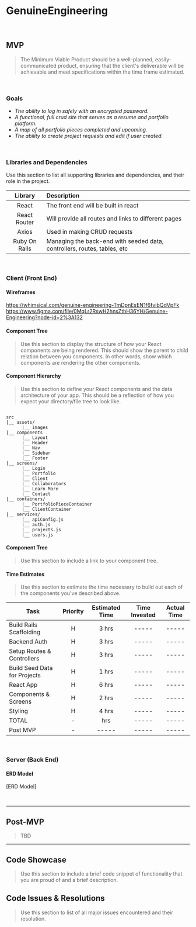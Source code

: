 # GenuineEngineering
<br>

## MVP

> The Minimum Viable Product should be a well-planned, easily-communicated product, ensuring that the client's deliverable will be achievable and meet specifications within the time frame estimated.

<br>

### Goals

- _The ability to log in safely with an encrypted password._
- _A functional, full crud site that serves as a resume and portfolio platform._
- _A map of all portfolio pieces completed and upcoming._
- _The ability to create project requests and edit if user created._

<br>

### Libraries and Dependencies

Use this section to list all supporting libraries and dependencies, and their role in the project. 

|     Library      | Description                                |
| :--------------: | :----------------------------------------- |
|  React        | The front end will be built in react |
|  React Router | Will provide all routes and links to different pages|
|  Axios        | Used in making CRUD requests|
|  Ruby On Rails| Managing the back-end with seeded data, controllers, routes, tables, etc |

<br>

### Client (Front End)

#### Wireframes
https://whimsical.com/genuine-engineering-TmDpnEsEN1f6fvibQdVpFk
<br>
https://www.figma.com/file/0MqLr2RswH2hnsZthH36YH/Genuine-Engineering?node-id=2%3A132



#### Component Tree

> Use this section to display the structure of how your React components are being rendered. This should show the parent to child relation between you components. In other words, show which components are rendering the other components. 

#### Component Hierarchy

> Use this section to define your React components and the data architecture of your app. This should be a reflection of how you expect your directory/file tree to look like. 

``` structure

src
|__ assets/
      |__ images
|__ components
      |__ Layout
      |__ Header
      |__ Nav
      |__ Sidebar
      |__ Footer
|__ screens/
      |__ Login
      |__ Portfolio
      |__ Client
      |__ Collaborators
      |__ Learn More
      |__ Contact
|__ containers/
      |__ PortfolioPieceContainer
      |__ ClientContainer
|__ services/
      |__ apiConfig.js
      |__ auth.js
      |__ projects.js
      |__ users.js

```

#### Component Tree

> Use this section to include a link to your component tree.

#### Time Estimates

> Use this section to estimate the time necessary to build out each of the components you've described above.

| Task                         | Priority | Estimated Time | Time Invested | Actual Time |
| ---------------------------- | :------: | :------------: | :-----------: | :---------: |
| Build Rails Scaffolding      |    H     |     3 hrs      |     -----     |    -----    |
| Backend Auth                 |    H     |     3 hrs      |     -----     |    -----    |
| Setup Routes & Controllers   |    H     |     3 hrs      |     -----     |    -----    |
| Build Seed Data for Projects |    H     |     1 hrs      |     -----     |    -----    |
| React App                    |    H     |     6 hrs      |     -----     |    -----    |
| Components & Screens         |    H     |     2 hrs      |     -----     |    -----    |
| Styling                      |    H     |     4 hrs      |     -----     |    -----    |
| TOTAL                        |    -     |      hrs       |     -----     |    -----    |
| Post MVP                     |    -     |     -----      |     -----     |    -----    |



<br>

### Server (Back End)

#### ERD Model

[ERD Model]

<br>

***

## Post-MVP

> TBD

***

## Code Showcase

> Use this section to include a brief code snippet of functionality that you are proud of and a brief description.

## Code Issues & Resolutions

> Use this section to list of all major issues encountered and their resolution.
